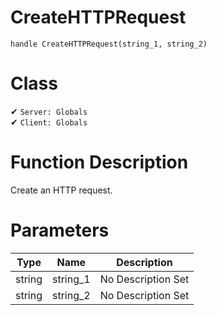 # CreateHTTPRequest
```
handle CreateHTTPRequest(string_1, string_2)
```
# Class
✔ `Server: Globals`  
✔ `Client: Globals`  

# Function Description
Create an HTTP request.
# Parameters
Type|Name|Description
--|--|--
string|string_1|No Description Set
string|string_2|No Description Set

